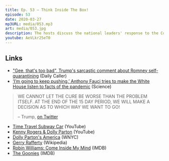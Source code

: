 ```yaml
---
title: Ep. 53 – Think Inside The Box!
episode: 53
date: 2020-03-27
mp3URL: media/053.mp3
art: media/053.jpg
description: The hosts discuss the national leaders' response to the Coronavirus Pandemic, the need to consider The Denominator, Dennis has an idea for a Coronavirus laser walking stick, Dennis bought a new toaster, Dolly Parton, Gerry Rafferty, Robin Williams documentary, and The Goonies.
youtube: AeVLkr25eT0
---
```


## Links

- ["Gee, that's too bad", Trump's sarcastic comment about Romney self-quarantining](https://dailycaller.com/2020/03/22/donald-trump-mitt-romney-self-quarantine/) (Daily Caller)
- [‘I’m going to keep pushing.’ Anthony Fauci tries to make the White House listen to facts of the pandemic](https://www.sciencemag.org/news/2020/03/i-m-going-keep-pushing-anthony-fauci-tries-make-white-house-listen-facts-pandemic) (Science)

> WE CANNOT LET THE CURE BE WORSE THAN THE PROBLEM ITSELF. AT THE END OF THE 15 DAY PERIOD, WE WILL MAKE A DECISION AS TO WHICH WAY WE WANT TO GO!
>
> – Trump, [on Twitter](https://twitter.com/realDonaldTrump/status/1241935285916782593)

- [Time Travel Subway Car](https://youtu.be/Z1Gq7Q3B9xU) (YouTube)
- [Kenny Rogers & Dolly Parton](https://youtu.be/K2RBS_U0GoQ) (YouTube)
- [Dolly Parton's America](https://www.wnycstudios.org/podcasts/dolly-partons-america) (WNYC)
- [Gerry Rafferty](https://en.wikipedia.org/wiki/Gerry_Rafferty) (Wikipedia)
- [Robin Williams: Come Inside My Mind](https://www.imdb.com/title/tt7689966/) (IMDB)
- [The Goonies](https://www.imdb.com/title/tt0089218/?ref_=fn_al_tt_1) (IMDB)
